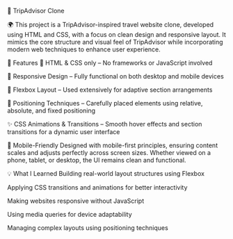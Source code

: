 🧭 TripAdvisor Clone

🌍 This project is a TripAdvisor-inspired travel website clone, developed using HTML and CSS, with a focus on clean design and responsive layout. It mimics the core structure and visual feel of TripAdvisor while incorporating modern web techniques to enhance user experience.

🔧 Features 💠 HTML & CSS only – No frameworks or JavaScript involved

🔄 Responsive Design – Fully functional on both desktop and mobile devices

📐 Flexbox Layout – Used extensively for adaptive section arrangements

🎯 Positioning Techniques – Carefully placed elements using relative, absolute, and fixed positioning

✨ CSS Animations & Transitions – Smooth hover effects and section transitions for a dynamic user interface

📱 Mobile-Friendly Designed with mobile-first principles, ensuring content scales and adjusts perfectly across screen sizes. Whether viewed on a phone, tablet, or desktop, the UI remains clean and functional.

💡 What I Learned Building real-world layout structures using Flexbox

Applying CSS transitions and animations for better interactivity

Making websites responsive without JavaScript

Using media queries for device adaptability

Managing complex layouts using positioning techniques
